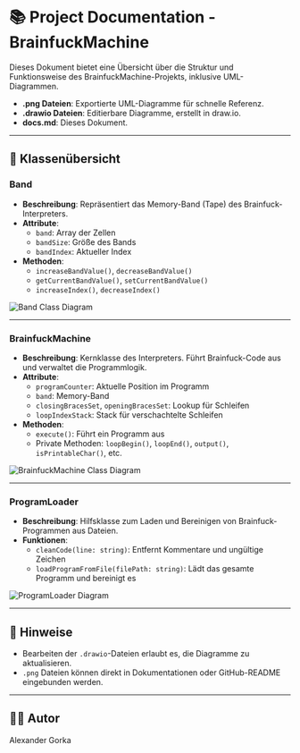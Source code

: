 # 📚 Project Documentation - BrainfuckMachine

Dieses Dokument bietet eine Übersicht über die Struktur und Funktionsweise des BrainfuckMachine-Projekts, inklusive UML-Diagrammen.

- **.png Dateien**: Exportierte UML-Diagramme für schnelle Referenz.  
- **.drawio Dateien**: Editierbare Diagramme, erstellt in draw.io.  
- **docs.md**: Dieses Dokument.

---

## 🧱 Klassenübersicht

### Band

- **Beschreibung**: Repräsentiert das Memory-Band (Tape) des Brainfuck-Interpreters.  
- **Attribute**:
  - `band`: Array der Zellen
  - `bandSize`: Größe des Bands
  - `bandIndex`: Aktueller Index
- **Methoden**:
  - `increaseBandValue()`, `decreaseBandValue()`
  - `getCurrentBandValue()`, `setCurrentBandValue()`
  - `increaseIndex()`, `decreaseIndex()`

![Band Class Diagram](Band.png)

---

### BrainfuckMachine

- **Beschreibung**: Kernklasse des Interpreters. Führt Brainfuck-Code aus und verwaltet die Programmlogik.  
- **Attribute**:
  - `programCounter`: Aktuelle Position im Programm
  - `band`: Memory-Band
  - `closingBracesSet`, `openingBracesSet`: Lookup für Schleifen
  - `loopIndexStack`: Stack für verschachtelte Schleifen
- **Methoden**:
  - `execute()`: Führt ein Programm aus
  - Private Methoden: `loopBegin()`, `loopEnd()`, `output()`, `isPrintableChar()`, etc.

![BrainfuckMachine Class Diagram](BrainfuckMachine.png)

---

### ProgramLoader

- **Beschreibung**: Hilfsklasse zum Laden und Bereinigen von Brainfuck-Programmen aus Dateien.  
- **Funktionen**:
  - `cleanCode(line: string)`: Entfernt Kommentare und ungültige Zeichen
  - `loadProgramFromFile(filePath: string)`: Lädt das gesamte Programm und bereinigt es

![ProgramLoader Diagram](ProgramLoader.png)

---

## 📌 Hinweise

- Bearbeiten der `.drawio`-Dateien erlaubt es, die Diagramme zu aktualisieren.  
- `.png` Dateien können direkt in Dokumentationen oder GitHub-README eingebunden werden.

---

## 🧑‍💻 Autor

Alexander Gorka
